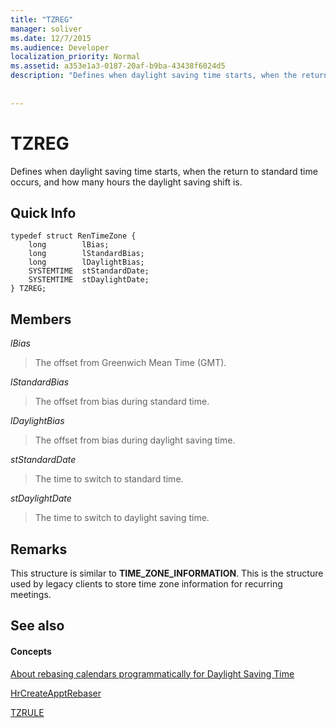 ```yaml
---
title: "TZREG"
manager: soliver
ms.date: 12/7/2015
ms.audience: Developer
localization_priority: Normal
ms.assetid: a353e1a3-0187-20af-b9ba-43438f6024d5
description: "Defines when daylight saving time starts, when the return to standard time occurs, and how many hours the daylight saving shift is."
 
 
---
```


# TZREG

Defines when daylight saving time starts, when the return to standard time occurs, and how many hours the daylight saving shift is.
  
## Quick Info

```
typedef struct RenTimeZone { 
    long        lBias;  
    long        lStandardBias; 
    long        lDaylightBias; 
    SYSTEMTIME  stStandardDate; 
    SYSTEMTIME  stDaylightDate; 
} TZREG; 

```

## Members

 _lBias_
  
> The offset from Greenwich Mean Time (GMT).
    
 _lStandardBias_
  
> The offset from bias during standard time.
    
 _lDaylightBias_
  
> The offset from bias during daylight saving time.
    
 _stStandardDate_
  
> The time to switch to standard time.
    
 _stDaylightDate_
  
> The time to switch to daylight saving time.
    
## Remarks

This structure is similar to **TIME_ZONE_INFORMATION**. This is the structure used by legacy clients to store time zone information for recurring meetings.
  
## See also

#### Concepts

[About rebasing calendars programmatically for Daylight Saving Time](about-rebasing-calendars-programmatically-for-daylight-saving-time.md)
  
[HrCreateApptRebaser](hrcreateapptrebaser.md)
  
[TZRULE](tzrule.md)

